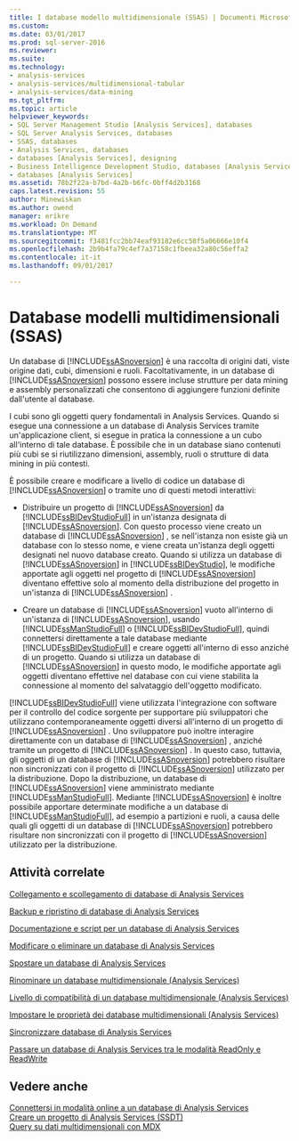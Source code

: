 ```yaml
---
title: I database modello multidimensionale (SSAS) | Documenti Microsoft
ms.custom: 
ms.date: 03/01/2017
ms.prod: sql-server-2016
ms.reviewer: 
ms.suite: 
ms.technology:
- analysis-services
- analysis-services/multidimensional-tabular
- analysis-services/data-mining
ms.tgt_pltfrm: 
ms.topic: article
helpviewer_keywords:
- SQL Server Management Studio [Analysis Services], databases
- SQL Server Analysis Services, databases
- SSAS, databases
- Analysis Services, databases
- databases [Analysis Services], designing
- Business Intelligence Development Studio, databases [Analysis Services]
- databases [Analysis Services]
ms.assetid: 78b2f22a-b7bd-4a2b-b6fc-0bff4d2b3168
caps.latest.revision: 55
author: Minewiskan
ms.author: owend
manager: erikre
ms.workload: On Demand
ms.translationtype: MT
ms.sourcegitcommit: f3481fcc2bb74eaf93182e6cc58f5a06666e10f4
ms.openlocfilehash: 2b9b4fa79c4ef7a37158c1fbeea32a80c56effa2
ms.contentlocale: it-it
ms.lasthandoff: 09/01/2017

---
```

# <a name="multidimensional-model-databases-ssas"></a>Database modelli multidimensionali (SSAS)
  Un database di [!INCLUDE[ssASnoversion](../../includes/ssasnoversion-md.md)] è una raccolta di origini dati, viste origine dati, cubi, dimensioni e ruoli. Facoltativamente, in un database di [!INCLUDE[ssASnoversion](../../includes/ssasnoversion-md.md)] possono essere incluse strutture per data mining e assembly personalizzati che consentono di aggiungere funzioni definite dall'utente al database.  
  
 I cubi sono gli oggetti query fondamentali in Analysis Services. Quando si esegue una connessione a un database di Analysis Services tramite un'applicazione client, si esegue in pratica la connessione a un cubo all'interno di tale database. È possibile che in un database siano contenuti più cubi se si riutilizzano dimensioni, assembly, ruoli o strutture di data mining in più contesti.  
  
 È possibile creare e modificare a livello di codice un database di [!INCLUDE[ssASnoversion](../../includes/ssasnoversion-md.md)] o tramite uno di questi metodi interattivi:  
  
-   Distribuire un progetto di [!INCLUDE[ssASnoversion](../../includes/ssasnoversion-md.md)] da [!INCLUDE[ssBIDevStudioFull](../../includes/ssbidevstudiofull-md.md)] in un'istanza designata di [!INCLUDE[ssASnoversion](../../includes/ssasnoversion-md.md)]. Con questo processo viene creato un database di [!INCLUDE[ssASnoversion](../../includes/ssasnoversion-md.md)] , se nell'istanza non esiste già un database con lo stesso nome, e viene creata un'istanza degli oggetti designati nel nuovo database creato. Quando si utilizza un database di [!INCLUDE[ssASnoversion](../../includes/ssasnoversion-md.md)] in [!INCLUDE[ssBIDevStudio](../../includes/ssbidevstudio-md.md)], le modifiche apportate agli oggetti nel progetto di [!INCLUDE[ssASnoversion](../../includes/ssasnoversion-md.md)] diventano effettive solo al momento della distribuzione del progetto in un'istanza di [!INCLUDE[ssASnoversion](../../includes/ssasnoversion-md.md)] .  
  
-   Creare un database di [!INCLUDE[ssASnoversion](../../includes/ssasnoversion-md.md)] vuoto all'interno di un'istanza di [!INCLUDE[ssASnoversion](../../includes/ssasnoversion-md.md)], usando [!INCLUDE[ssManStudioFull](../../includes/ssmanstudiofull-md.md)] o [!INCLUDE[ssBIDevStudioFull](../../includes/ssbidevstudiofull-md.md)], quindi connettersi direttamente a tale database mediante [!INCLUDE[ssBIDevStudioFull](../../includes/ssbidevstudiofull-md.md)] e creare oggetti all'interno di esso anziché di un progetto. Quando si utilizza un database di [!INCLUDE[ssASnoversion](../../includes/ssasnoversion-md.md)] in questo modo, le modifiche apportate agli oggetti diventano effettive nel database con cui viene stabilita la connessione al momento del salvataggio dell'oggetto modificato.  
  
 [!INCLUDE[ssBIDevStudioFull](../../includes/ssbidevstudiofull-md.md)] viene utilizzata l'integrazione con software per il controllo del codice sorgente per supportare più sviluppatori che utilizzano contemporaneamente oggetti diversi all'interno di un progetto di [!INCLUDE[ssASnoversion](../../includes/ssasnoversion-md.md)] . Uno sviluppatore può inoltre interagire direttamente con un database di [!INCLUDE[ssASnoversion](../../includes/ssasnoversion-md.md)] , anziché tramite un progetto di [!INCLUDE[ssASnoversion](../../includes/ssasnoversion-md.md)] . In questo caso, tuttavia, gli oggetti di un database di [!INCLUDE[ssASnoversion](../../includes/ssasnoversion-md.md)] potrebbero risultare non sincronizzati con il progetto di [!INCLUDE[ssASnoversion](../../includes/ssasnoversion-md.md)] utilizzato per la distribuzione. Dopo la distribuzione, un database di [!INCLUDE[ssASnoversion](../../includes/ssasnoversion-md.md)] viene amministrato mediante [!INCLUDE[ssManStudioFull](../../includes/ssmanstudiofull-md.md)]. Mediante [!INCLUDE[ssASnoversion](../../includes/ssasnoversion-md.md)] è inoltre possibile apportare determinate modifiche a un database di [!INCLUDE[ssManStudioFull](../../includes/ssmanstudiofull-md.md)], ad esempio a partizioni e ruoli, a causa delle quali gli oggetti di un database di [!INCLUDE[ssASnoversion](../../includes/ssasnoversion-md.md)] potrebbero risultare non sincronizzati con il progetto di [!INCLUDE[ssASnoversion](../../includes/ssasnoversion-md.md)] utilizzato per la distribuzione.  
  
## <a name="related-tasks"></a>Attività correlate  
 [Collegamento e scollegamento di database di Analysis Services](../../analysis-services/multidimensional-models/attach-and-detach-analysis-services-databases.md)  
  
 [Backup e ripristino di database di Analysis Services](../../analysis-services/multidimensional-models/backup-and-restore-of-analysis-services-databases.md)  
  
 [Documentazione e script per un database di Analysis Services](../../analysis-services/multidimensional-models/document-and-script-an-analysis-services-database.md)  
  
 [Modificare o eliminare un database di Analysis Services](../../analysis-services/multidimensional-models/modify-or-delete-an-analysis-services-database.md)  
  
 [Spostare un database di Analysis Services](../../analysis-services/multidimensional-models/move-an-analysis-services-database.md)  
  
 [Rinominare un database multidimensionale &#40;Analysis Services&#41;](../../analysis-services/multidimensional-models/rename-a-multidimensional-database-analysis-services.md)  
  
 [Livello di compatibilità di un database multidimensionale &#40;Analysis Services&#41;](../../analysis-services/multidimensional-models/compatibility-level-of-a-multidimensional-database-analysis-services.md)  
  
 [Impostare le proprietà dei database multidimensionali &#40;Analysis Services&#41;](../../analysis-services/multidimensional-models/set-multidimensional-database-properties-analysis-services.md)  
  
 [Sincronizzare database di Analysis Services](../../analysis-services/multidimensional-models/synchronize-analysis-services-databases.md)  
  
 [Passare un database di Analysis Services tra le modalità ReadOnly e ReadWrite](../../analysis-services/multidimensional-models/switch-an-analysis-services-database-between-readonly-and-readwrite-modes.md)  
  
## <a name="see-also"></a>Vedere anche  
 [Connettersi in modalità online a un database di Analysis Services](../../analysis-services/multidimensional-models/connect-in-online-mode-to-an-analysis-services-database.md)   
 [Creare un progetto di Analysis Services &#40;SSDT&#41;](../../analysis-services/multidimensional-models/create-an-analysis-services-project-ssdt.md)   
 [Query su dati multidimensionali con MDX](../../analysis-services/multidimensional-models/mdx/querying-multidimensional-data-with-mdx.md)  
  
  

